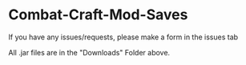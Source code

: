# Combat-Craft-Mod-Saves
If you have any issues/requests, please make a form in the issues tab

All .jar files are in the "Downloads" Folder above.
